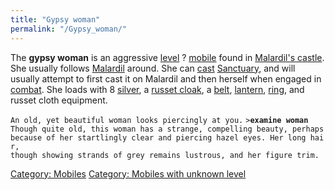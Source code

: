 ```yaml
---
title: "Gypsy woman"
permalink: "/Gypsy_woman/"
---
```


The **gypsy woman** is an aggressive [level](level "wikilink") ?
[mobile](mobile "wikilink") found in [Malardil's
castle](Malardil's_castle "wikilink"). She usually follows
[Malardil](Malardil "wikilink") around. She can [cast](cast "wikilink")
[Sanctuary](Sanctuary "wikilink"), and will usually attempt to first
cast it on Malardil and then herself when engaged in
[combat](combat "wikilink"). She loads with 8
[silver](silver "wikilink"), a [russet cloak](russet_cloak "wikilink"),
a [belt](plain_leather_belt "wikilink"), [lantern](lantern "wikilink"),
[ring](ring "wikilink"), and russet cloth equipment.

`An old, yet beautiful woman looks piercingly at you.`
`>`**`examine woman`**
`Though quite old, this woman has a strange, compelling beauty, perhaps`
`because of her startlingly clear and piercing hazel eyes. Her long hair,`
`though showing strands of grey remains lustrous, and her figure trim.`

[Category: Mobiles](Category:_Mobiles "wikilink") [Category: Mobiles
with unknown level](Category:_Mobiles_with_unknown_level "wikilink")